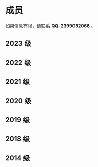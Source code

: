 <script setup>
    import MemberList from '/.vitepress/components/MemberList.vue'
    import memberData from '/.vitepress/components/memberData.js'
</script>

# 成员

如果信息有误，请联系 **<i class="fa-brands fa-qq"></i>QQ: 2399052066** 。

## 2023 级

<MemberList :data="memberData.g2023" />

## 2022 级

<MemberList :data="memberData.g2022" />

## 2021 级

<MemberList :data="memberData.g2021" />

## 2020 级

<MemberList :data="memberData.g2020" />

## 2019 级

<MemberList :data="memberData.g2019" />

## 2018 级

<MemberList :data="memberData.g2018" />

## 2014 级

<MemberList :data="memberData.g2014" />
